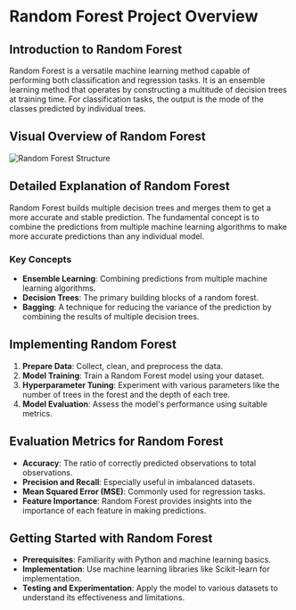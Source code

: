 
# Random Forest Project Overview

## Introduction to Random Forest
Random Forest is a versatile machine learning method capable of performing both classification and regression tasks. It is an ensemble learning method that operates by constructing a multitude of decision trees at training time. For classification tasks, the output is the mode of the classes predicted by individual trees.

## Visual Overview of Random Forest
![Random Forest Structure](https://www.researchgate.net/profile/Hafsa-Kibria/publication/359129485/figure/fig4/AS:1131917630021663@1646881601456/Generalized-structure-for-random-forest.ppm)

## Detailed Explanation of Random Forest
Random Forest builds multiple decision trees and merges them to get a more accurate and stable prediction. The fundamental concept is to combine the predictions from multiple machine learning algorithms to make more accurate predictions than any individual model.

### Key Concepts
- **Ensemble Learning**: Combining predictions from multiple machine learning algorithms.
- **Decision Trees**: The primary building blocks of a random forest.
- **Bagging**: A technique for reducing the variance of the prediction by combining the results of multiple decision trees.

## Implementing Random Forest
1. **Prepare Data**: Collect, clean, and preprocess the data.
2. **Model Training**: Train a Random Forest model using your dataset.
3. **Hyperparameter Tuning**: Experiment with various parameters like the number of trees in the forest and the depth of each tree.
4. **Model Evaluation**: Assess the model's performance using suitable metrics.

## Evaluation Metrics for Random Forest
- **Accuracy**: The ratio of correctly predicted observations to total observations.
- **Precision and Recall**: Especially useful in imbalanced datasets.
- **Mean Squared Error (MSE)**: Commonly used for regression tasks.
- **Feature Importance**: Random Forest provides insights into the importance of each feature in making predictions.

## Getting Started with Random Forest
- **Prerequisites**: Familiarity with Python and machine learning basics.
- **Implementation**: Use machine learning libraries like Scikit-learn for implementation.
- **Testing and Experimentation**: Apply the model to various datasets to understand its effectiveness and limitations.


